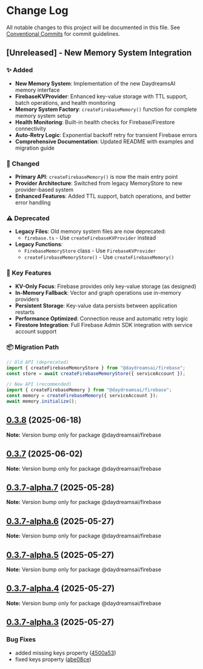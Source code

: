 # Change Log

All notable changes to this project will be documented in this file.
See [Conventional Commits](https://conventionalcommits.org) for commit guidelines.

## [Unreleased] - New Memory System Integration

### ✨ Added
- **New Memory System**: Implementation of the new DaydreamsAI memory interface
- **FirebaseKVProvider**: Enhanced key-value storage with TTL support, batch operations, and health monitoring
- **Memory System Factory**: `createFirebaseMemory()` function for complete memory system setup
- **Health Monitoring**: Built-in health checks for Firebase/Firestore connectivity
- **Auto-Retry Logic**: Exponential backoff retry for transient Firebase errors
- **Comprehensive Documentation**: Updated README with examples and migration guide

### 🔄 Changed
- **Primary API**: `createFirebaseMemory()` is now the main entry point
- **Provider Architecture**: Switched from legacy MemoryStore to new provider-based system
- **Enhanced Features**: Added TTL support, batch operations, and better error handling

### ⚠️ Deprecated
- **Legacy Files**: Old memory system files are now deprecated:
  - `firebase.ts` - Use `createFirebaseKVProvider` instead
- **Legacy Functions**:
  - `FirebaseMemoryStore` class - Use `FirebaseKVProvider`
  - `createFirebaseMemoryStore()` - Use `createFirebaseMemory()`

### 🎯 Key Features
- **KV-Only Focus**: Firebase provides only key-value storage (as designed)
- **In-Memory Fallback**: Vector and graph operations use in-memory providers
- **Persistent Storage**: Key-value data persists between application restarts
- **Performance Optimized**: Connection reuse and automatic retry logic
- **Firestore Integration**: Full Firebase Admin SDK integration with service account support

### 📦 Migration Path
```typescript
// Old API (deprecated)
import { createFirebaseMemoryStore } from "@daydreamsai/firebase";
const store = await createFirebaseMemoryStore({ serviceAccount });

// New API (recommended)
import { createFirebaseMemory } from "@daydreamsai/firebase";
const memory = createFirebaseMemory({ serviceAccount });
await memory.initialize();
```

## [0.3.8](https://github.com/daydreamsai/daydreams/compare/v0.3.7...v0.3.8) (2025-06-18)

**Note:** Version bump only for package @daydreamsai/firebase





## [0.3.7](https://github.com/daydreamsai/daydreams/compare/v0.3.7-alpha.7...v0.3.7) (2025-06-02)

**Note:** Version bump only for package @daydreamsai/firebase





## [0.3.7-alpha.7](https://github.com/daydreamsai/daydreams/compare/v0.3.7-alpha.6...v0.3.7-alpha.7) (2025-05-28)

**Note:** Version bump only for package @daydreamsai/firebase





## [0.3.7-alpha.6](https://github.com/daydreamsai/daydreams/compare/v0.3.7-alpha.5...v0.3.7-alpha.6) (2025-05-27)

**Note:** Version bump only for package @daydreamsai/firebase





## [0.3.7-alpha.5](https://github.com/daydreamsai/daydreams/compare/v0.3.7-alpha.4...v0.3.7-alpha.5) (2025-05-27)

**Note:** Version bump only for package @daydreamsai/firebase





## [0.3.7-alpha.4](https://github.com/daydreamsai/daydreams/compare/v0.3.7-alpha.3...v0.3.7-alpha.4) (2025-05-27)

**Note:** Version bump only for package @daydreamsai/firebase





## [0.3.7-alpha.3](https://github.com/daydreamsai/daydreams/compare/v0.3.7-alpha.2...v0.3.7-alpha.3) (2025-05-27)


### Bug Fixes

* added missing keys property ([4500a53](https://github.com/daydreamsai/daydreams/commit/4500a53273037acaa8e932dd888135681767a2ca))
* fixed keys property ([abe08ce](https://github.com/daydreamsai/daydreams/commit/abe08cea213fe52daa1db66b08935b17690944d9))
